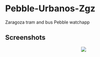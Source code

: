 # Pebble-Urbanos-Zgz
Zaragoza tram and bus Pebble watchapp

## Screenshots

<p align="center">
  <img src="http://i.imgur.com/YR9hCYc.png"/>
</p>
